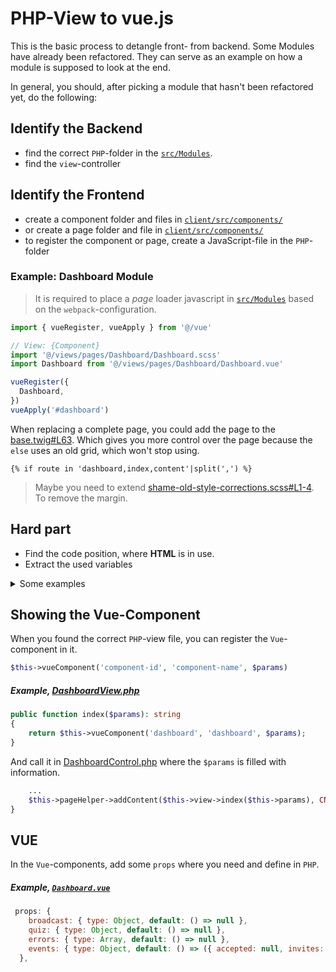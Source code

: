 # PHP-View to vue.js

This is the basic process to detangle front- from backend. Some Modules have already been refactored.<!-- ToDo link to list of growing examples --> They can serve as an example on how a module is supposed to look at the end.

In general, you should, after picking a module that hasn't been refactored yet, do the following:
## Identify the Backend
* find the correct `PHP`-folder in the [`src/Modules`](https://gitlab.com/foodsharing-dev/foodsharing/-/tree/master/src/Modules).
* find the `view`-controller

## Identify the Frontend
* create a component folder and files in [`client/src/components/`](https://gitlab.com/foodsharing-dev/foodsharing/-/tree/master/client/src/components)
* or create a page folder and file in [`client/src/components/`](https://gitlab.com/foodsharing-dev/foodsharing/-/tree/master/client/src/views/pages) <!--ToDo when to create a Page and when a Component Folder -->
* to register the component or page, create a JavaScript-file in the `PHP`-folder

### Example: Dashboard Module
<!-- ToDo @diejani What is this paragraph supposed to describe? -->
> It is required to place a *page* loader javascript in [`src/Modules`](https://gitlab.com/foodsharing-dev/foodsharing/-/tree/master/src/Modules) based on the `webpack`-configuration.

```javascript
import { vueRegister, vueApply } from '@/vue'

// View: {Component}
import '@/views/pages/Dashboard/Dashboard.scss'
import Dashboard from '@/views/pages/Dashboard/Dashboard.vue'

vueRegister({
  Dashboard,
})
vueApply('#dashboard')
```

When replacing a complete page, you could add the page to the [base.twig#L63](https://gitlab.com/foodsharing-dev/foodsharing/-/blob/master/templates/layouts/base.twig#L63). Which gives you more control over the page because the `else` uses an old grid, which won't stop using. <!-- ToDo What is the else? and what will it not stop using? -->

```twig
{% if route in 'dashboard,index,content'|split(',') %}
```

> Maybe you need to extend [shame-old-style-corrections.scss#L1-4](https://gitlab.com/foodsharing-dev/foodsharing/-/blob/master/client/src/scss/shame-old-style-corrections.scss#L1-4). To remove the margin. <!-- ToDo Why does the margin require removal? -->


## Hard part
* Find the code position, where **HTML** is in use. <!--ToDo The generated html files? Or where those are generated in the code? -->
* Extract the used variables <!-- How? For what?-->

<details><summary>Some examples</summary> <!--ToDo of what? -->

```php
return $this->twig->render('pages/FoodSharePoint/foodSharePointTop.html.twig', [
	'food_share_point' => $this->foodSharePoint,
]);
```
```php
public function checkFoodSharePoint(array $foodSharePoint): string
	{
		$htmlEscapedName = htmlspecialchars($foodSharePoint['name']);
		$content = '';
		if ($foodSharePoint['pic']) {
			$content .= $this->v_utils->v_input_wrapper($this->translator->trans('fsp.pic'),
				'<img src="' . $foodSharePoint['pic']['head'] . '" alt="' . $htmlEscapedName . '" />'
			);
		}

		$content .= $this->v_utils->v_input_wrapper($this->translator->trans('fsp.address'),
			$foodSharePoint['anschrift']
			. '<br />'
			. $foodSharePoint['plz'] . ' ' . $foodSharePoint['ort']
		);

		$content .= $this->v_utils->v_input_wrapper($this->translator->trans('fsp.description'),
			$this->sanitizerService->markdownToHtml($foodSharePoint['desc'])
		);

		$content .= $this->v_utils->v_input_wrapper($this->translator->trans('fsp.addedOn'),
			date('d.m.Y', $foodSharePoint['time_ts'])
		);

		$fsName = $foodSharePoint['fs_name'] . ' ' . $foodSharePoint['fs_nachname'];
		$content .= $this->v_utils->v_input_wrapper($this->translator->trans('fsp.addedBy'),
			'<a href="/profile/' . (int)$foodSharePoint['fs_id'] . '">' . $fsName . '</a>'
		);

		return $this->v_utils->v_field(
			$content,
			$this->translator->trans('fsp.acceptName', ['{name}' => $foodSharePoint['name']]),
			['class' => 'ui-padding']
		);
	}

```
```php
public function joininfo(): string
	{
		return '
		<div class="page-container page-joininfo">
			<h1> ' . $this->translator->trans('startpage.join_rules') . ' </h1>
			<h3> ' . $this->translator->trans('startpage.join_welcome') . ' </h3>
			<p> ' . $this->translator->trans('startpage.respect') . ' <br><b>' . $this->translator->trans('startpage.register') . '</b></p>
			<h3> ' . $this->translator->trans('startpage.forstores') . ' </h3>
			<p> ' . $this->translator->trans('startpage.together') . ' </p>'
// the paragraph invites to foodsharing - both individuals and stores
			. $this->v_utils->v_field('
			<div class="reddot">
			<h5><span>1</span>  ' . $this->translator->trans('startpage.honest') . '</h5>
			<p> ' . $this->translator->trans('startpage.telltruth') . '</p>
			<h5><span>2</span>  ' . $this->translator->trans('startpage.followrules_a') . '</h5>
			<p> ' . $this->translator->trans('startpage.followrules_b') . ' ' . $this->translator->trans('startpage.followrules_c') . '</p>
			<p> ' . $this->translator->trans('startpage.notallowed') . '</p>'
// the paragraph states do`s and don`t`s for foodsharing, the next ones talk about how one should interact in the community
			. '<h5><span>3</span> ' . $this->translator->trans('startpage.beresponsible') . '</h5>
			<p>30<span style="white-space:nowrap">&thinsp;</span>% ' . $this->translator->trans('startpage.responsibility') . '</p>
			<h5><span>4</span> ' . $this->translator->trans('startpage.bedependable') . '</h5>
			<p>' . $this->translator->trans('startpage.dependability') . '</p>
			<h5><span>5</span> ' . $this->translator->trans('startpage.makeproposals') . '</h5>
			<p>' . $this->translator->trans('startpage.proposals') . '</p>
			</div>', $this->translator->trans('startpage.etiquette'), ['class' => 'ui-padding']) . '
			<p class="buttons"><br><a href="/?page=register" style="font-size:180%;" class="button">' . $this->translator->trans('startpage.registernow') . '</a><br></p>
		</div>
		';
	}

```

</details>

## Showing the Vue-Component
When you found the correct `PHP`-view file, you can register the `Vue`-component in it. <!--ToDo What PHP file is being referred to here? We've only been introduced to a folder -->

```php
$this->vueComponent('component-id', 'component-name', $params)
```

##### Example, [DashboardView.php](https://gitlab.com/foodsharing-dev/foodsharing/-/blob/master/src/Modules/Dashboard/DashboardView.php#L9-12)
```php 
public function index($params): string
{
	return $this->vueComponent('dashboard', 'dashboard', $params);
}
```
And call it in [DashboardControl.php](https://gitlab.com/foodsharing-dev/foodsharing/-/blob/master/src/Modules/Dashboard/DashboardControl.php#L68) where the `$params` is filled with information.
```php
	...
	$this->pageHelper->addContent($this->view->index($this->params), CNT_MAIN);
}
```

## VUE
In the `Vue`-components, add some `props` where you need and define in `PHP`.

##### Example, [`Dashboard.vue`](https://gitlab.com/foodsharing-dev/foodsharing/-/blob/master/client/src/views/pages/Dashboard/Dashboard.vue#L171-176)
```javascript
 props: {
    broadcast: { type: Object, default: () => null },
    quiz: { type: Object, default: () => null },
    errors: { type: Array, default: () => null },
    events: { type: Object, default: () => ({ accepted: null, invites: null }) },
  },
```

